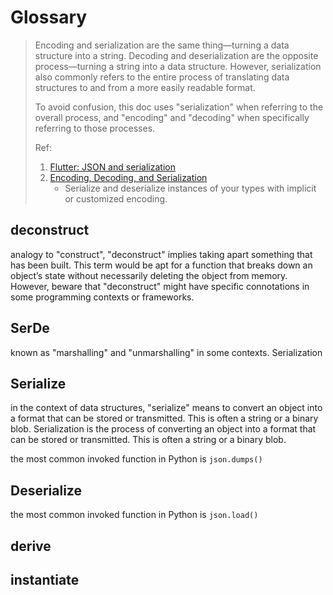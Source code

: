 # Glossary

> Encoding and serialization are the same thing—turning a data structure into a
> string. Decoding and deserialization are the opposite process—turning a string
> into a data structure. However, serialization also commonly refers to the
> entire process of translating data structures to and from a more easily
> readable format.
>
> To avoid confusion, this doc uses "serialization" when referring to the
> overall process, and "encoding" and "decoding" when specifically referring to
> those processes.
>
> Ref:
>
> 1. [Flutter: JSON and serialization](https://docs.flutter.dev/data-and-backend/serialization/json)
> 2. [Encoding, Decoding, and Serialization](https://developer.apple.com/documentation/swift/encoding-decoding-and-serialization)
>    - Serialize and deserialize instances of your types with implicit or
>      customized encoding.

## deconstruct

analogy to "construct", "deconstruct" implies taking apart something that has
been built. This term would be apt for a function that breaks down an object’s
state without necessarily deleting the object from memory. However, beware that
"deconstruct" might have specific connotations in some programming contexts or
frameworks.

## SerDe

known as "marshalling" and "unmarshalling" in some contexts. Serialization

## Serialize

in the context of data structures, "serialize" means to convert an object into a
format that can be stored or transmitted. This is often a string or a binary
blob. Serialization is the process of converting an object into a format that
can be stored or transmitted. This is often a string or a binary blob.

the most common invoked function in Python is `json.dumps()`

## Deserialize

the most common invoked function in Python is `json.load()`

## derive

## instantiate
